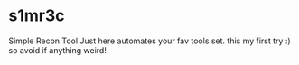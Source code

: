 # s1mr3c
Simple Recon Tool Just here automates your fav tools set. this my first try :) so avoid if anything weird!


